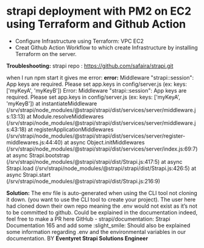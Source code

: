# strapi deployment with PM2 on EC2 using Terraform and Github Action #

* Configure Infrastructure using Terraform:
VPC
EC2
* Creat Github Action Workflow to which create Infrastructure by installing Terraform on the server.
  
**Troubleshooting:**
strapi repo : https://github.com/safaira/strapi.git

when I run npm start it gives me error:
**error:**
Middleware "strapi::session": App keys are required. Please set app.keys in config/server.js (ex: keys: ['myKeyA', 'myKeyB']) Error: Middleware "strapi::session": App keys are required. Please set 
app.keys in config/server.js (ex: keys: ['myKeyA', 'myKeyB']) at instantiateMiddleware (/srv/strapi/node_modules/@strapi/strapi/dist/services/server/middleware.js:13:13) at Module.resolveMiddlewares 
(/srv/strapi/node_modules/@strapi/strapi/dist/services/server/middleware.js:43:18) at registerApplicationMiddlewares (/srv/strapi/node_modules/@strapi/strapi/dist/services/server/register-middlewares.js:44:40) 
at async Object.initMiddlewares (/srv/strapi/node_modules/@strapi/strapi/dist/services/server/index.js:69:7) at async Strapi.bootstrap (/srv/strapi/node_modules/@strapi/strapi/dist/Strapi.js:417:5) at async 
Strapi.load (/srv/strapi/node_modules/@strapi/strapi/dist/Strapi.js:426:5) at async Strapi.start (/srv/strapi/node_modules/@strapi/strapi/dist/Strapi.js:216:9)

**Solution:**
The env file is auto-generated when using the CLI tool not cloning it down. (you want to use the CLI tool to create your project). The user here had cloned down their own repo meaning the .env would not exist as it’s not to be committed to github.
Could be explained in the documentation indeed, feel free to make a PR here GitHub - strapi/documentation: Strapi Documentation 165 and add some :slight_smile:
Should also be explained some information regarding .env and the environmental variables in our documentation.
BY **Eventyret
Strapi Solutions Engineer**
     







